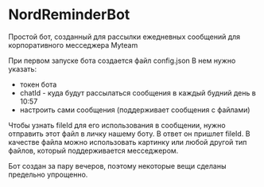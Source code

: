 # NordReminderBot
Простой бот, созданный для рассылки ежедневных сообщений для корпоративного месседжера Myteam

При первом запуске бота создается файл config.json
В нем нужно указать:
- токен бота
- chatId - куда будут рассылаться сообщения в каждый будний день в 10:57
- настроить сами сообщения (поддерживает сообщения с файлами)

Чтобы узнать fileId для его использования в сообщении, нужно отправить этот файл в личку нашему боту. В ответ он пришлет fileId.
В качестве файла можно использовать картинку или любой другой тип файлов, который поддерживается месседжером.

Бот создан за пару вечеров, поэтому некоторые вещи сделаны предельно упрощенно.
